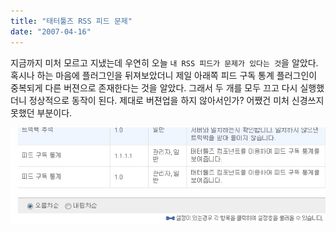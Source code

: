 ```yaml
---
title: "태터툴즈 RSS 피드 문제"
date: "2007-04-16"
---
```


지금까지 미처 모르고 지냈는데 우연히 오늘 `내 RSS 피드가 문제가 있다는 것`을 알았다. 혹시나 하는 마음에 플러그인을 뒤져보았더니 제일 아래쪽 피드 구독 통계 플러그인이 중복되게 다른 버젼으로 존재한다는 것을 알았다. 그래서 두 개를 모두 끄고 다시 실행했더니 정상적으로 동작이 된다. 제대로 버젼업을 하지 않아서인가? 어쨌건 미처 신경쓰지 못했던 부분이다.

![](/assets/images/posts/2007/04/fl200000000118.jpg)
